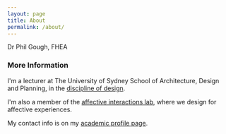 ```yaml
---
layout: page
title: About
permalink: /about/
---
```


Dr Phil Gough, FHEA

### More Information

I'm a lecturer at The University of Sydney School of Architecture, Design and Planning, in the [discipline of design](https://design.sydney.edu.au).

I'm also a member of the [affective interactions lab](https://design.sydney.edu.au/research/affectiveinteractions/), where we design for affective experiences.

My contact info is on my [academic profile page](https://www.sydney.edu.au/architecture/about/our-people/academic-staff/phillip-gough.html).